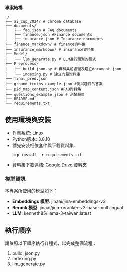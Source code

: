**專案結構**
```
./
├── ai_cup_2024/ # Chroma database
├── documents/
│   ├── faq.json # FAQ documents
│   ├── finance.json #Finance documents
│   ├── insurance.json # Insurance documents
├── finance_markdown/ # finance資料集
├── insurance_markdown/ # insurance資料集
├── Model/
│   └── llm_generate.py # LLM進行預測的程式
├── Preprocess/
│   ├── build_json.py # 資料集前處理及建立document json
│   └── indexing.py # 建立向量資料庫
├── final_pred.json
├── ground_truths_example.json #測試題目的答案
├── pid_map_content.json #FAQ資料集
├── questions_example.json # 測試題目
├── README.md
└── requirements.txt
```
## 使用環境與安裝
- 作業系統: Linux
- Python版本: 3.8.10
- 請先安裝相依套件與下載資料集:
    ```
    pip install -r requirements.txt
    ```
- 資料集下載連結: [Google Drive 資料夾](https://drive.google.com/drive/u/0/folders/1ldEWRbzwjKm6Q3_dyoq8YIJRfygjiNFl)

### 模型資訊
本專案所使用的模型如下：
- **Embeddings 模型**: jinaai/jina-embeddings-v3
- **Rerank 模型**: jinaai/jina-reranker-v2-base-multilingual
- **LLM**: kenneth85/llama-3-taiwan:latest
## 執行順序
請依照以下順序執行各程式，以完成整個流程：
1. build_json.py 
1. indexing.py
1. llm_generate.py

